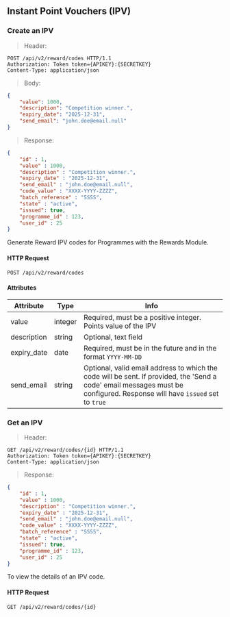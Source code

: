 ## Instant Point Vouchers (IPV)

### Create an IPV 

> Header:

```http
POST /api/v2/reward/codes HTTP/1.1
Authorization: Token token={APIKEY}:{SECRETKEY}
Content-Type: application/json
```

> Body:

```json
{
    "value": 1000,
    "description": "Competition winner.",
    "expiry_date": "2025-12-31",
    "send_email": "john.doe@email.null"
}
```

> Response: 

```json
{
    "id" : 1,
    "value" : 1000,
    "description" : "Competition winner.",
    "expiry_date" : "2025-12-31",
    "send_email" : "john.doe@email.null",
    "code_value" : "XXXX-YYYY-ZZZZ",
    "batch_reference" : "SSSS",
    "state" : "active",
    "issued": true,
    "programme_id" : 123,
    "user_id" : 25
}
```

Generate Reward IPV codes for Programmes with the Rewards Module. 

#### HTTP Request

`POST /api/v2/reward/codes`

#### Attributes

Attribute | Type | Info
--------- | ---- | ----
value | integer | Required, must be a positive integer. Points value of the IPV
description | string | Optional, text field
expiry\_date | date | Required, must be in the future and in the format `YYYY-MM-DD`
send\_email | string | Optional, valid email address to which the code will be sent. If provided, the 'Send a code' email messages must be configured. Response will have `issued` set to `true`



### Get an IPV 

> Header: 

```http
GET /api/v2/reward/codes/{id} HTTP/1.1
Authorization: Token token={APIKEY}:{SECRETKEY}
Content-Type: application/json
```

> Response: 

```json
{
    "id" : 1,
    "value" : 1000,
    "description" : "Competition winner.",
    "expiry_date" : "2025-12-31",
    "send_email" : "john.doe@email.null",
    "code_value" : "XXXX-YYYY-ZZZZ",
    "batch_reference" : "SSSS",
    "state" : "active",
    "issued": true,
    "programme_id" : 123,
    "user_id" : 25
}
```

To view the details of an IPV code.

#### HTTP Request

`GET /api/v2/reward/codes/{id}`


